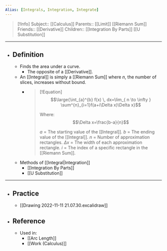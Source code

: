 ```yaml
---
Alias: [Integrals, Integration, Integrate]
---
```

> [!Info]
> Subject:: [[Calculus]]
> Parents:: [[Limit]] [[Riemann Sum]]
> Friends:: [[Derivative]]
> Children:: [[Integration By Parts]] [[U Substitution]]
---
- ## Definition
	- Finds the area under a curve.
		- The opposite of a [[Derivative]].
	- An [[Integral]] is simply a [[Riemann Sum]] where $n$, the number of slices, increases without bound.
		- > [!Equation]
		  > $$\large{\int_{a}^{b} f(x) \, dx=\lim_{ n \to \infty } \sum^{n}_{i=1}f(a+i\Delta x)\Delta x}$$
		  > 
		  > Where: $$\Delta x=\frac{b-a}{n}$$
		  > 
		  > $a$ = The starting value of the [[Integral]].
		  > $b$ = The ending value of the [[Integral]].
		  > $n$ = Number of approximation rectangles.
		  > $\Delta x$ = The width of each approximation rectangle.
		  > $i$ = The index of a specific rectangle in the [[Riemann Sum]].
	- Methods of [[Integral|Integration]]
		- [[Integration By Parts]]
		- [[U Substitution]]
---
- ## Practice
	- [[Drawing 2022-11-11 21.07.30.excalidraw]]
- ## Reference
	- Used in:
		- [[Arc Length]]
		- [[Work (Calculus)]]